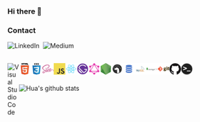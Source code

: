 ### Hi there 👋
<!--
**mvltyldrmm/mvltyldrmm** is a ✨ _special_ ✨ repository because its `README.md` (this file) appears on your GitHub profile.

Here are some ideas to get you started:

- 🔭 I’m currently working on ...
- 🌱 I’m currently learning ...
- 👯 I’m looking to collaborate on ...
- 🤔 I’m looking for help with ...
- 💬 Ask me about ...
- 📫 How to reach me: ...
- 😄 Pronouns: ...
- ⚡ Fun fact: ...
-->
### Contact

[<img align="left" alt="LinkedIn" width="80" src="https://github.com/melanieshi0120/melanieshi0120/blob/master/linkedin.ico" />]( http://https://www.linkedin.com/in/mvltyldrm)
[<img align="left" alt="Medium" width="80" src="https://github.com/melanieshi0120/melanieshi0120/blob/master/medium.ico" />](https://mvltyldrm.medium.com)
<br />

<br>

<img align="left" alt="Visual Studio Code" width="26px" src=" https://raw.githubusercontent.com/github/explore/80688e429a7d4ef2fca1e82350fe8e3517d3494d/topics/visual-studio-code/visual-studio- kod.png " />
<img align="left" alt="HTML5" width="26px" src=" https://raw.githubusercontent.com/github/explore/80688e429a7d4ef2fca1e82350fe8e3517d3494d/topics/html/html.png " />
<img align="left" alt="CSS3" width="26px" src=" https://raw.githubusercontent.com/github/explore/80688e429a7d4ef2fca1e82350fe8e3517d3494d/topics/css/css.png " />
<img align="left" alt="Sass" width="26px" src=" https://raw.githubusercontent.com/github/explore/80688e429a7d4ef2fca1e82350fe8e3517d3494d/topics/sass/sass.png " />
<img align="left" alt="JavaScript" width="26px" src=" https://raw.githubusercontent.com/github/explore/80688e429a7d4ef2fca1e82350fe8e3517d3494d/topics/javascript/javascript.png " />
<img align="left" alt="React" width="26px" src=" https://raw.githubusercontent.com/github/explore/80688e429a7d4ef2fca1e82350fe8e3517d3494d/topics/react/react.png " />
<img align="left" alt="Gatsby" width="26px" src=" https://raw.githubusercontent.com/github/explore/e94815998e4e0713912fed477a1f346ec04c3da2/topics/gatsby/gatsby.png " />
<img align="left" alt="GraphQL" width="26px" src=" https://raw.githubusercontent.com/github/explore/80688e429a7d4ef2fca1e82350fe8e3517d3494d/topics/graphql/graphql.png " />
<img align="left" alt="Node.js" width="26px" src=" https://raw.githubusercontent.com/github/explore/80688e429a7d4ef2fca1e82350fe8e3517d3494d/topics/nodejs/nodejs.png " />
<img align="left" alt="Deno" width="26px" src=" https://raw.githubusercontent.com/github/explore/361e2821e2dea67711cde99c9c40ed357061cf27/topics/deno/deno.png " />
<img align="left" alt="SQL" width="26px" src=" https://raw.githubusercontent.com/github/explore/80688e429a7d4ef2fca1e82350fe8e3517d3494d/topics/sql/sql.png " />
<img align="left" alt="MySQL" width="26px" src=" https://raw.githubusercontent.com/github/explore/80688e429a7d4ef2fca1e82350fe8e3517d3494d/topics/mysql/mysql.png " />
<img align="left" alt="MongoDB" width="26px" src=" https://raw.githubusercontent.com/github/explore/80688e429a7d4ef2fca1e82350fe8e3517d3494d/topics/mongodb/mongodb.png " />
<img align="left" alt="Git" width="26px" src=" https://raw.githubusercontent.com/github/explore/80688e429a7d4ef2fca1e82350fe8e3517d3494d/topics/git/git.png " />
<img align="left" alt="GitHub" width="26px" src=" https://raw.githubusercontent.com/github/explore/78df643247d429f6cc873026c0622819ad797942/topics/github/github.png " />
<img align="left" alt="Terminal" width="26px" src=" https://raw.githubusercontent.com/github/explore/80688e429a7d4ef2fca1e82350fe8e3517d3494d/topics/terminal/terminal.png " />
<br /> 
<br />

![Hua's github stats](https://github-readme-stats.vercel.app/api?username=mvltyldrmm&show_icons=true&theme=chartreuse-dark)
